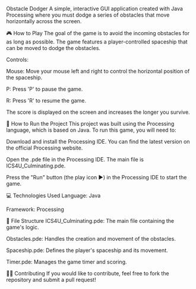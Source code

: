 Obstacle Dodger
A simple, interactive GUI application created with Java Processing where you must dodge a series of obstacles that move horizontally across the screen.

🎮 How to Play
The goal of the game is to avoid the incoming obstacles for as long as possible. The game features a player-controlled spaceship that can be moved to dodge the obstacles.

Controls:

Mouse: Move your mouse left and right to control the horizontal position of the spaceship.

P: Press 'P' to pause the game.

R: Press 'R' to resume the game.

The score is displayed on the screen and increases the longer you survive.

🚀 How to Run the Project
This project was built using the Processing language, which is based on Java. To run this game, you will need to:

Download and install the Processing IDE. You can find the latest version on the official Processing website.

Open the .pde file in the Processing IDE. The main file is ICS4U_Culminating.pde.

Press the "Run" button (the play icon ▶️) in the Processing IDE to start the game.

💻 Technologies Used
Language: Java

Framework: Processing

📄 File Structure
ICS4U_Culminating.pde: The main file containing the game's logic.

Obstacles.pde: Handles the creation and movement of the obstacles.

Spaceship.pde: Defines the player's spaceship and its movement.

Timer.pde: Manages the game timer and scoring.

🧑‍💻 Contributing
If you would like to contribute, feel free to fork the repository and submit a pull request!
